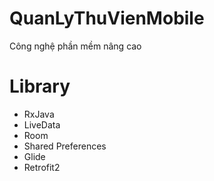 # QuanLyThuVienMobile
Công nghệ phần mềm nâng cao
<h1>Library</h1>
<ul>
  <li>RxJava</li>
  <li>LiveData</li>
  <li>Room</li>
  <li>Shared Preferences</li>
  <li>Glide</li>
  <li>Retrofit2</li>
</ul>
